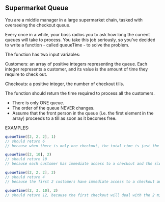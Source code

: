 ## Supermarket Queue

You are a middle manager in a large supermarket chain, tasked with overseeing the checkout queue.

Every once in a while, your boss radios you to ask how long the current queues will take to process. You take this job seriously, so you've decided to write a function - called queueTime - to solve the problem.

The function has two input variables:

Customers: an array of positive integers representing the queue. Each integer represents a customer, and its value is the amount of time they require to check out.

Checkouts: a positive integer, the number of checkout tills.

The function should return the time required to process all the customers.

- There is only ONE queue.
- The order of the queue NEVER changes.
- Assume that the front person in the queue (i.e. the first element in the array) proceeds to a till as soon as it becomes free.

EXAMPLES:

```javascript
queueTime([2, 2, 2], 1)
// should return 6
// because when there is only one checkout, the total time is just the sum of the times
```

```javascript
queueTime([2, 10], 2)
// should return 10
// because each customer has immediate access to a checkout and the slowest customer is 10
```

```javascript
queueTime([2, 2, 2], 2)
// should return 4
// because the first 2 customers have immediate access to a checkout and then one customer is left to be processed
```

```javascript
queueTime([2, 3, 10], 2)
// should return 12, because the first checkout will deal with the 2 minute customer, and then the 10 minute customer - totalling 12 minutes
```
